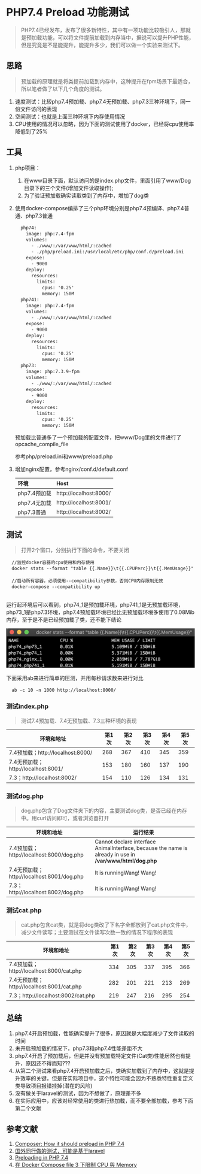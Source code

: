 # PHP7.4 Preload 功能测试

> PHP7.4已经发布，发布了很多新特性，其中有一项功能比较吸引人，那就是预加载功能，可以将文件提前加载到内存当中，据说可以提升PHP性能，但是究竟是不是能提升，能提升多少，我们可以做一个实验来测试下。

## 思路
> 预加载的原理就是将类提前加载到内存中，这种提升在fpm场景下最适合，所以笔者做了以下几个角度的测试。
1. 速度测试：比较php7.4预加载、php7.4无预加载、php7.3三种环境下，同一份文件访问的表现
2. 空间测试：也就是上面三种环境下内存使用情况
3. CPU使用的情况可以忽略，因为下面的测试使用了docker，已经将cpu使用率降低到了25%

## 工具

1. php项目：

    1) 在www目录下面，默认访问的是index.php文件，里面引用了www/Dog目录下的三个文件(增加文件读取操作);
    2) 为了验证预加载确实读取类到了内存中，增加了dog类

2. 使用docker-compose编排了三个php环境分别是php7.4预编译、php7.4普通、php7.3普通

    ```
      php74:
        image: php:7.4-fpm
        volumes:
          - ./www/:/var/www/html/:cached
          - ./php/preload.ini:/usr/local/etc/php/conf.d/preload.ini
        expose:
          - 9000
        deploy:
          resources:
            limits:
              cpus: '0.25'
              memory: 150M
      php741:
        image: php:7.4-fpm
        volumes:
          - ./www/:/var/www/html/:cached
        expose:
          - 9000
        deploy:
          resources:
            limits:
              cpus: '0.25'
              memory: 150M
      php73:
        image: php:7.3.9-fpm
        volumes:
          - ./www/:/var/www/html/:cached
        expose:
          - 9000
        deploy:
          resources:
            limits:
              cpus: '0.25'
              memory: 150M
    ```
    预加载比普通多了一个预加载的配置文件，把www/Dog里的文件进行了opcache_compile_file
    
    参考php/preload.ini和www/preload.php
3. 增加nginx配置，参考nginx/conf.d/default.conf

    | 环境  | Host |
    | --- | --- |
    |php7.4预加载 |http://localhost:8000/   |
    |php7.4无加载 |http://localhost:8001/   |
    |php7.3普通 |http://localhost:8002/   |

## 测试
> 打开2个窗口，分别执行下面的命令，不要关闭
```
  //监控docker容器的cpu使用和内存使用
  docker stats --format "table {{.Name}}\t{{.CPUPerc}}\t{{.MemUsage}}"
  
  //启动所有容器，必须使用--compatibility参数，否则CPU内存限制无效
  docker-compose --compatibility up
  
```
运行起环境后可以看到，php74_1是预加载环境，php741_1是无预加载环境，php73_1是php7.3环境，php7.4预加载环境已经比无预加载环境多使用了0.08Mib内存，至于是不是已经预加载了类，还不能下结论

<img src="images/init_status.png">

下面采用ab来进行简单的压测，并用每秒请求数来进行对比
```
  ab -c 10 -n 1000 http://localhost:8000/
```


### 测试index.php
> 测试7.4预加载、7.4无预加载、7.3三种环境的表现

| 环境和地址  | 第1次 | 第2次| 第3次| 第4次 | 第5次 |
|---|---|---|---|---|---|
|7.4预加载；http://localhost:8000/   | 268 | 367  | 410  | 345  | 359  |
|7.4无预加载；http://localhost:8001/   | 153  | 180  | 160  | 137  | 190  |
|7.3；http://localhost:8002/   | 154  | 110  | 126  | 134  | 131  |



### 测试dog.php
> dog.php包含了Dog文件夹下的内容，主要测试dog类，是否已经在内存中。用curl访问即可，或者浏览器打开

| 环境和地址  | 运行结果 | 
|---|---|
|7.4预加载；http://localhost:8000/dog.php   | Cannot declare interface AnimalInterface, because the name is already in use in <b>/var/www/html/dog.php |
|7.4无预加载；http://localhost:8001/dog.php   | It is runningWang! Wang!  |
|7.3；http://localhost:8002/dog.php   | It is runningWang! Wang!  | 

### 测试cat.php
> cat.php包含cat类，就是将dog类改了下名字全部放到了cat.php文件中，减少文件读写；主要测试在文件读写次数一致的情况下程序的表现

| 环境和地址  | 第1次 | 第2次| 第3次| 第4次 | 第5次 |
|---|---|---|---|---|---|
|7.4预加载；http://localhost:8000/cat.php   | 334 | 305  | 337  | 395  | 366  |
|7.4无预加载；http://localhost:8001/cat.php   | 282  | 201  | 221  | 213  | 269  |
|7.3；http://localhost:8002/cat.php   | 219  | 247  | 216  | 295  | 254  |

## 总结

1. php7.4开启预加载，性能确实提升了很多，原因就是大幅度减少了文件读取的时间
2. 未开启预加载的情况下，php7.3和php7.4性能差距不大
3. php7.4开启了预加载后，但是并没有预加载特定文件(Cat类)性能居然也有提升，原因还不得而知???
4. 从第二个测试来看php7.4开启预加载之后，类确实加载到了内存中，这就是提升效率的关键，但是在实际项目中，这个特性可能会因为不熟悉特性重复定义类导致项目报错挂掉(潜在的风险)
5. 没有做关于laravel的测试，因为不想做了，原理差不多
6. 在实际应用中，应该对经常使用的类进行热加载，而不要全部加载，参考下面第二个文献

## 参考文献

1. [Composer: How it should preload in PHP 7.4](https://medium.com/swlh/composer-how-it-should-preload-in-php-7-4-3f8d19fda40)
2. [国外同行做的测试，可能是基于laravel](https://github.com/composer/composer/issues/7777#issuecomment-440268416)
3. [Preloading in PHP 7.4](https://stitcher.io/blog/preloading-in-php-74)
4. [在 Docker Compose file 3 下限制 CPU 與 Memory](https://blog.yowko.com/docker-compose-3-cpu-memory-limit/)